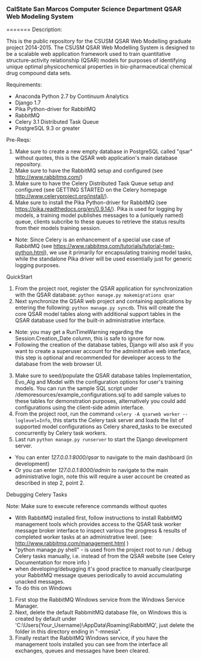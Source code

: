 ### CalState San Marcos Computer Science Department QSAR Web Modeling System
=======
Description:

This is the public repository for the CSUSM QSAR Web Modelling graduate project 2014-2015.  The CSUSM QSAR Web Modelling System is designed to be a scalable web application framework used to train quantitative structure-activity relationship (QSAR) models for purposes of identifying unique optimal physicochemical properties in bio-pharmaceutical chemical drug compound data sets.

Requirements:
* Anaconda Python 2.7 by Continuum Analytics
* Django 1.7
* Pika Python-driver for RabbitMQ
* RabbitMQ 
* Celery 3.1 Distributed Task Queue
* PostgreSQL 9.3 or greater

Pre-Reqs:

1. Make sure to create a new empty database in PostgreSQL called "qsar" without quotes, this is the QSAR web application's main database repository.
2. Make sure to have the RabbitMQ setup and configured (see http://www.rabbitmq.com/)
3. Make sure to have the Celery Distributed Task Queue setup and configured (see GETTING STARTED on the Celery homepage http://www.celeryproject.org/install/).
4. Make sure to install the Pika Python-driver for RabbitMQ (see https://pika.readthedocs.org/en/0.9.14/).  Pika is used for logging by models, a training model publishes messages to a (uniquely named) queue, clients subcribe to these queues to retrieve the status results from their models training session.  
 * Note: Since Celery is an enhancement of a special use case of RabbitMQ (see https://www.rabbitmq.com/tutorials/tutorial-two-python.html), we use it primarily for encapsulating training model tasks, while the standalone Pika driver will be used essentially just for generic logging purposes.

QuickStart

1. From the project root, register the QSAR application for synchronization with the QSAR database: ```python manage.py makemigrations qsar```
2. Next synchronize the QSAR web project and containing applications by entering the following: ```python manage.py syncdb```.  This will create the core QSAR model tables along with additional support tables in the QSAR database used for the built-in administrative interface.
  * Note: you may get a RunTimeWarning regarding the  Session.Creation_Date column, this is safe to ignore for now.
  * Following the creation of the database tables, Django will also ask if you want to create a superuser account for the adminitrative web interface, this step is optional and recommended for developer access to the database from the web browser UI.
3. Make sure to seed/populate the QSAR database tables Implementation, Evo_Alg and Model with the configuration options for user's training models.  You can run the sample SQL script under /demoresources/example_configurations.sql to add sample values to these tables for demonstration purposes, alternatively you could add configurations using the client-side admin interface. 
4. From the project root, run the command ```celery -A qsarweb worker --loglevel=Info```, this starts the Celery task server and loads the list of supported model configurations as Celery shared_tasks to be executed concurrently by Celery task workers.
5. Last run ```python manage.py runserver``` to start the Django development server.
  *  You can enter *127.0.0.1:8000/qsar* to navigate to the main dashboard (in development)
  *  Or you can enter *127.0.0.1:8000/admin* to navigate to the main administrative login, note this will require a user account be created as described in step 2, point 2.

Debugging Celery Tasks

Note: Make sure to execute reference commands without quotes 
* With RabbitMQ installed first, follow instructions to install RabbitMQ management tools
    which provides access to the QSAR task worker message broker interface to inspect various
    the progress & results of completed worker tasks at an administrative level.
    (see: http://www.rabbitmq.com/management.html )
* "python manage.py shell" - is used from the project root to run / debug Celery tasks manually, i.e. instead of from the QSAR website (see Celery Documentation for more info )
 * when developing/debugging it's good practice to manually clear/purge your RabbitMQ message queues periodically to avoid accumulating unacked messages.
* To do this on Windows
 1. First stop the RabbitMQ Windows service from the Windows Service Manager.
 2. Next, delete the default RabbmitMQ database file, on Windows this is created by default under 'C:\Users\{Your_Username}\AppData\Roaming\RabbitMQ\', just delete the folder in this directory ending in "-mnesia".  
 3. Finally restart the RabbitMQ Windows service, if you have the management tools installed you can see from the interface all exchanges, queues and messages have been cleared.
